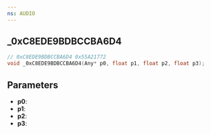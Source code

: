 ```yaml
---
ns: AUDIO
---
```

## _0xC8EDE9BDBCCBA6D4

```c
// 0xC8EDE9BDBCCBA6D4 0x55A21772
void _0xC8EDE9BDBCCBA6D4(Any* p0, float p1, float p2, float p3);
```


## Parameters
* **p0**: 
* **p1**: 
* **p2**: 
* **p3**: 

